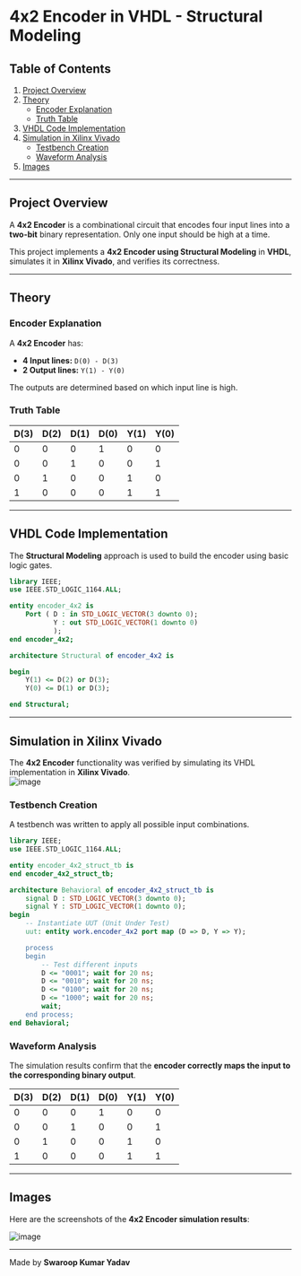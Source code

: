 # 4x2 Encoder in VHDL - Structural Modeling

## Table of Contents  
1. [Project Overview](#project-overview)  
2. [Theory](#theory)  
   - [Encoder Explanation](#encoder-explanation)  
   - [Truth Table](#truth-table)  
3. [VHDL Code Implementation](#vhdl-code-implementation)  
4. [Simulation in Xilinx Vivado](#simulation-in-xilinx-vivado)  
   - [Testbench Creation](#testbench-creation)  
   - [Waveform Analysis](#waveform-analysis)  
5. [Images](#images)  

---

## Project Overview  
A **4x2 Encoder** is a combinational circuit that encodes four input lines into a **two-bit** binary representation. Only one input should be high at a time.  

This project implements a **4x2 Encoder using Structural Modeling** in **VHDL**, simulates it in **Xilinx Vivado**, and verifies its correctness.  

---

## Theory  

### Encoder Explanation  
A **4x2 Encoder** has:  
- **4 Input lines:** `D(0) - D(3)`  
- **2 Output lines:** `Y(1) - Y(0)`  

The outputs are determined based on which input line is high.  

### Truth Table  

| D(3) | D(2) | D(1) | D(0) | Y(1) | Y(0) |  
|------|------|------|------|------|------|  
| 0    | 0    | 0    | 1    | 0    | 0    |  
| 0    | 0    | 1    | 0    | 0    | 1    |  
| 0    | 1    | 0    | 0    | 1    | 0    |  
| 1    | 0    | 0    | 0    | 1    | 1    |  

---

## VHDL Code Implementation  
The **Structural Modeling** approach is used to build the encoder using basic logic gates.  

```vhdl
library IEEE;
use IEEE.STD_LOGIC_1164.ALL;

entity encoder_4x2 is
    Port ( D : in STD_LOGIC_VECTOR(3 downto 0);
           Y : out STD_LOGIC_VECTOR(1 downto 0)
           );
end encoder_4x2;

architecture Structural of encoder_4x2 is

begin
    Y(1) <= D(2) or D(3);
    Y(0) <= D(1) or D(3);

end Structural;
```

---

## Simulation in Xilinx Vivado  
The **4x2 Encoder** functionality was verified by simulating its VHDL implementation in **Xilinx Vivado**.  
![image](https://github.com/user-attachments/assets/3d132d3f-526a-4796-b83d-671cea146bda)


### Testbench Creation  
A testbench was written to apply all possible input combinations.  

```vhdl
library IEEE;
use IEEE.STD_LOGIC_1164.ALL;

entity encoder_4x2_struct_tb is
end encoder_4x2_struct_tb;

architecture Behavioral of encoder_4x2_struct_tb is
    signal D : STD_LOGIC_VECTOR(3 downto 0);
    signal Y : STD_LOGIC_VECTOR(1 downto 0);
begin
    -- Instantiate UUT (Unit Under Test)
    uut: entity work.encoder_4x2 port map (D => D, Y => Y);

    process
    begin
        -- Test different inputs
        D <= "0001"; wait for 20 ns;
        D <= "0010"; wait for 20 ns;
        D <= "0100"; wait for 20 ns;
        D <= "1000"; wait for 20 ns;
        wait;
    end process;
end Behavioral;
```

### Waveform Analysis  
The simulation results confirm that the **encoder correctly maps the input to the corresponding binary output**.  

| **D(3)** | **D(2)** | **D(1)** | **D(0)** | **Y(1)** | **Y(0)** |  
|----------|----------|----------|----------|----------|----------|  
| 0        | 0        | 0        | 1        | 0        | 0        |  
| 0        | 0        | 1        | 0        | 0        | 1        |  
| 0        | 1        | 0        | 0        | 1        | 0        |  
| 1        | 0        | 0        | 0        | 1        | 1        |  

---

## Images  
Here are the screenshots of the **4x2 Encoder simulation results**:  

![image](https://github.com/user-attachments/assets/13e7ee33-b97f-45f4-938c-69cb6bc1158a)

---

Made by **Swaroop Kumar Yadav**  
